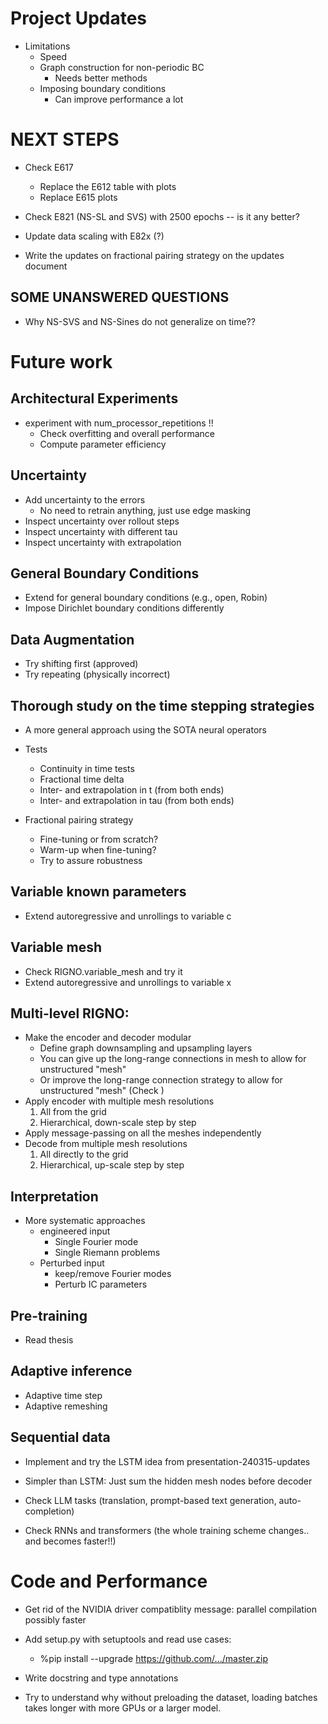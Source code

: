 # Project Updates

- Limitations
    - Speed
    - Graph construction for non-periodic BC
        - Needs better methods
    - Imposing boundary conditions
        - Can improve performance a lot

# NEXT STEPS

- Check E617
    - Replace the E612 table with plots
    - Replace E615 plots

- Check E821 (NS-SL and SVS) with 2500 epochs -- is it any better?
- Update data scaling with E82x (?)

- Write the updates on fractional pairing strategy on the updates document

## SOME UNANSWERED QUESTIONS

- Why NS-SVS and NS-Sines do not generalize on time??

# Future work

## Architectural Experiments

- experiment with num_processor_repetitions !!
    - Check overfitting and overall performance
    - Compute parameter efficiency

## Uncertainty

- Add uncertainty to the errors
    * No need to retrain anything, just use edge masking
- Inspect uncertainty over rollout steps
- Inspect uncertainty with different tau
- Inspect uncertainty with extrapolation


## General Boundary Conditions
- Extend for general boundary conditions (e.g., open, Robin)
- Impose Dirichlet boundary conditions differently

## Data Augmentation

- Try shifting first (approved)
- Try repeating (physically incorrect)

## Thorough study on the time stepping strategies

- A more general approach using the SOTA neural operators

- Tests
    - Continuity in time tests
    - Fractional time delta
    - Inter- and extrapolation in t (from both ends)
    - Inter- and extrapolation in tau (from both ends)

- Fractional pairing strategy
    - Fine-tuning or from scratch?
    - Warm-up when fine-tuning?
    - Try to assure robustness


## Variable known parameters

- Extend autoregressive and unrollings to variable c

## Variable mesh

- Check RIGNO.variable_mesh and try it
- Extend autoregressive and unrollings to variable x

## Multi-level RIGNO:
- Make the encoder and decoder modular
    - Define graph downsampling and upsampling layers
    - You can give up the long-range connections in mesh to allow for unstructured "mesh"
    - Or improve the long-range connection strategy to allow for unstructured "mesh" (Check )
- Apply encoder with multiple mesh resolutions
    1. All from the grid
    2. Hierarchical, down-scale step by step
- Apply message-passing on all the meshes independently
- Decode from multiple mesh resolutions
    1. All directly to the grid
    2. Hierarchical, up-scale step by step

## Interpretation

- More systematic approaches
    - engineered input
        - Single Fourier mode
        - Single Riemann problems
    - Perturbed input
        - keep/remove Fourier modes
        - Perturb IC parameters

## Pre-training
- Read thesis

## Adaptive inference
- Adaptive time step
- Adaptive remeshing

## Sequential data

- Implement and try the LSTM idea from presentation-240315-updates

- Simpler than LSTM: Just sum the hidden mesh nodes before decoder

- Check LLM tasks (translation, prompt-based text generation, auto-completion)

- Check RNNs and transformers (the whole training scheme changes.. and becomes faster!!)


# Code and Performance

- Get rid of the NVIDIA driver compatiblity message: parallel compilation possibly faster

- Add setup.py with setuptools and read use cases:
    - %pip install --upgrade https://github.com/.../master.zip

- Write docstring and type annotations

- Try to understand why without preloading the dataset, loading batches takes longer with more GPUs or a larger model.
